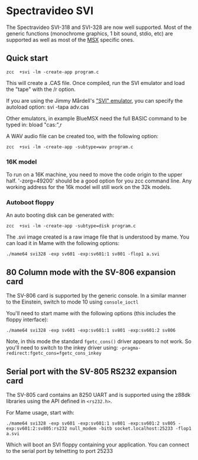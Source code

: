 # Spectravideo SVI

The Spectravideo SVI-318 and SVI-328 are now well supported.
Most of the generic functions (monochrome graphics, 1 bit sound, stdio, etc) are supported as well as most of the [MSX](Platform---MSX) specific ones.



## Quick start

    zcc  +svi -lm -create-app program.c

This will create a .CAS file.
Once compiled, run the SVI emulator and load the "tape" with the /r option.

If you are using the Jimmy Mårdell's ["SVI" emulator](http://www.acc.umu.se/~yarin/sviemu/), you can specify the autoload option:
    svi -tapa adv.cas

Other emulators, in example BlueMSX need the full BASIC command to be typed in:
    bload "cas:",r
 
A WAV audio file can be created too, with the following option:

    zcc  +svi -lm -create-app -subtype=wav program.c


### 16K model

To run on a 16K machine, you need to move the code origin to the upper half.
'-zorg=49200' should be a good option for you zcc command line.  Any working address for the 16k model will still work on the 32k models.

### Autoboot floppy

An auto booting disk can be generated with:

    zcc  +svi -lm -create-app -subtype=disk program.c

The .svi image created is a raw image file that is understood by mame. You can load it in Mame with the following options:

    ./mame64 svi328 -exp sv601 -exp:sv601:1 sv801 -flop1 a.svi


## 80 Column mode with the SV-806 expansion card

The SV-806 card is supported by the generic console. In a similar manner to the Einstein, switch to mode 10 using `console_ioctl`

You'll need to start mame with the following options (this includes the floppy interface):

    ./mame64 svi328 -exp sv601 -exp:sv601:1 sv801 -exp:sv601:2 sv806

Note, in this mode the standard `fgetc_cons()` driver appears to not work. So you'll need to switch to the inkey driver using: `-pragma-redirect:fgetc_cons=fgetc_cons_inkey`

## Serial port with the SV-805 RS232 expansion card

The SV-805 card contains an 8250 UART and is supported using the z88dk libraries using the API defined in `<rs232.h>`.

For Mame usage, start with:

    ./mame64 svi328 -exp sv601 -exp:sv601:1 sv801 -exp:sv601:2 sv805 -exp:sv601:2:sv805:rs232 null_modem -bitb socket.localhost:25233 -flop1 a.svi

Which will boot an SVI floppy containing your application. You can connect to the serial port by telnetting to port 25233